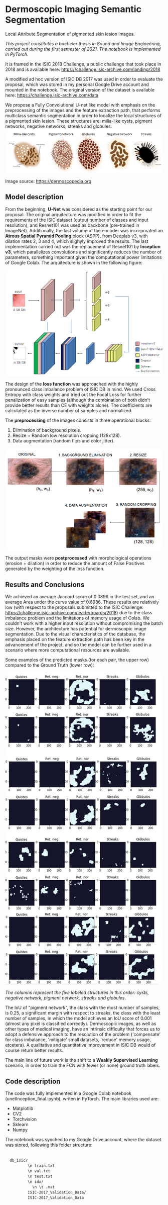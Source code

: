 # Dermoscopic Imaging Semantic Segmentation
Local Attribute Segmentation of pigmented skin lesion images.

*This project constitutes a bachelor thesis in Sound and Image Engineering, carried out during the first semester of 2021. The notebook is implemented in PyTorch*. 

It is framed in the ISIC 2018 Challenge, a public challenge that took place in 2018 and is available here: https://challenge.isic-archive.com/landing/2018

A modified ad hoc version of ISIC DB 2017 was used in order to evaluate the proposal, which was stored in my personal Google Drive account and mounted in the notebook. The original version of the dataset is available here: https://challenge.isic-archive.com/data 


We propose a Fully Convolutional U-net like model with emphasis on the preprocessing of the images and the feature extraction path, that performs multiclass semantic segmentation in order to localize the local structures of a pigmented skin lesion. These structures are: milia-like cysts, pigment networks, negative networks, streaks and globules.   
![Structures](https://github.com/CesarCaramazana/DermoscopicSegmentation/blob/main/images/structures.PNG)

Image source: https://dermoscopedia.org

<h2> Model description </h2>

From the beginning, **U-Net** was considered as the starting point for our proposal. The original arquitecture was modified in order to fit the requirements of the ISIC dataset (output number of classes and input resolution), and Resnet101 was used as backbone (pre-trained in ImageNet). Additionally, the last volume of the encoder was incorporated an **Atrous Spatial Pyramid Pooling** block (ASPP), from Deeplab v3, with dilation rates 2, 3 and 4, which slighyly improved the results. The last implementation carried out was the replacement of Resnet101 by **Inception v3**, which parallelizes convolutions and significantly reduces the number of parameters, something important given the computational power limitations of Google Colab. The arquitecture is shown in the following figure:

![arq](https://github.com/CesarCaramazana/DermoscopicSegmentation/blob/main/images/unet_inception.PNG)


The design of the **loss function** was approached with the highly pronounced class imbalance problem of ISIC DB in mind. We used Cross Entropy with class weights and tried out the Focal Loss for further penalization of easy samples (although the combination of both didn't provide better results than CE with weights alone). The coefficients are calculated as the inverse number of samples and normalized. 


The **preprocessing** of the images consists in three operational blocks: 

1. Elimination of background pixels. 
2. Resize + Random low resolution cropping (128x128).
3. Data augmentation (random flips and color jitter).

<img src="https://github.com/CesarCaramazana/DermoscopicSegmentation/blob/main/images/preproc_pipeline.png?raw=True" width="731px">


The output masks were **postprocessed** with morphological operations (erosion + dilation) in order to reduce the amount of False Positives generated by the weighting of the loss function.



<h2> Results and Conclusions </h2>

We achieved an average Jaccard score of 0.0896 in the test set, and an average Area under the curve value of 0.6986. These results are relatively low (with respect to the proposals submitted to the ISIC Challenge: https://challenge.isic-archive.com/leaderboards/2018) due to the class imbalance problem and the limitations of memory usage of Colab. We couldn't work with a higher input resolution without compromising the batch size. However, the architecture has potential for dermoscopic image segmentation. Due to the visual characteristics of the database, the emphasis placed on the feature extraction path has been key in the advancement of the project, and so the model can be further used in a scenario where more computational resources are available.

Some examples of the predicted masks (for each pair, the upper row) compared to the Ground Truth (lower row):

<img src="https://github.com/CesarCaramazana/DermoscopicSegmentation/blob/main/images/output.png?raw=True" width = "500px">

*The columns represent the five labeled structures in this order: cysts, negative network, pigment network, streaks and globules*.

The IoU of "pigment network", the class with the most number of samples, is 0.25, a significant margin with respect to streaks, the class with the least number of samples, in which the model achieves an IoU score of 0.001 (almost any pixel is classified correctly). Dermoscopic images, as well as other types of medical imaging, have an intrinsic difficulty that forces us to adopt a defensive approach to the resolution of the problem ('compensate' for class imbalance, 'mitigate' small datasets, 'reduce' memory usage, etcetera). A qualitative and quantitative improvement in ISIC DB would of course return better results. 


The main line of future work is the shift to a **Weakly Supervised Learning** scenario, in order to train the FCN with fewer (or none) ground truth labels.


<h2> Code description </h2>

The code was fully implemented in a Google Colab notebook (unetInception_final.ipynb), writen in PyTorch. The main libraries used are:

<ul>
  <li> Matplotlib </li>
  <li> CV2 </li>
  <li> Torchvision </li>
  <li> Sklearn </li>
  <li> Numpy </li>
</ul>

The notebook was synched to my Google Drive account, where the dataset was stored, following this folder structure:

<code>
  db_isic/
          \n train.txt
          \n val.txt
          \n test.txt
          \n idx/
            \n \t .mat
          ISIC-2017_Validation_Data/
          ISIC-2017_Validation_Data
          
</code>  
